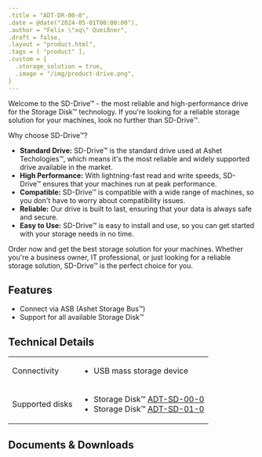 ```yaml
---
.title = "ADT-DR-00-0",
.date = @date("2024-05-01T00:00:00"),
.author = "Felix \"xq\" Queißner",
.draft = false,
.layout = "product.html",
.tags = [ "product" ],
.custom = {
  .storage_solution = true,
  .image = "/img/product-drive.png",
}
---
```

<!-- <p>The SD-Drive™ is the standard drive available for the Storage&nbsp;Disk™ technology.</p> -->
<!--  -->
<!-- <p>It's the standard drive used at Ashet&nbsp;Techologies™ and has widespread support for a lot of machines.</p> -->

<p>Welcome to the SD-Drive™ - the most reliable and high-performance drive for the Storage Disk™ technology. If you're
  looking for a reliable storage solution for your machines, look no further than SD-Drive™.</p>

<p>Why choose SD-Drive™?</p>

<ul>
  <li><b>Standard Drive:</b> SD-Drive™ is the standard drive used at Ashet Techologies™, which means it's the most
    reliable and widely supported drive available in the market.</li>
  <li><b>High Performance:</b> With lightning-fast read and write speeds, SD-Drive™ ensures that your machines run at
    peak performance.</li>
  <li><b>Compatible:</b> SD-Drive™ is compatible with a wide range of machines, so you don't have to worry about
    compatibility issues.</li>
  <li><b>Reliable:</b> Our drive is built to last, ensuring that your data is always safe and secure.</li>
  <li><b>Easy to Use:</b> SD-Drive™ is easy to install and use, so you can get started with your storage needs in no
    time.</li>
</ul>

Order now and get the best storage solution for your machines. Whether you're a business owner, IT professional, or just
looking for a reliable storage solution, SD-Drive™ is the perfect choice for you.

<h2>Features</h2>

<ul>
  <li>Connect via ASB (Ashet&nbsp;Storage&nbsp;Bus™)</li>
  <li>Support for all available Storage&nbsp;Disk™</li>
</ul>

<h2>Technical Details</h2>

<table class="tech-details">
  <tr>
    <td>Connectivity</td>
    <td>
      <ul>
        <li>USB mass storage device</li>
      </ul>
    </td>
  </tr>
  <tr>
    <td>Supported disks</td>
    <td>
      <ul>
        <li>Storage&nbsp;Disk™ <a href="sdisk-0.htm">ADT-SD-00-0</a></li>
        <li>Storage&nbsp;Disk™ <a href="sdisk-1.htm">ADT-SD-01-0</a></li>
      </ul>
    </td>
  </tr>
</table>

<h2>Documents &amp; Downloads</h2>

<!--
<ul>
  <li><a href="https://git.random-projects.net/Ashet-Technologies/ACT-HC" target="_blank">Hardware &amp; Firmware</a>
  </li>
</ul>
-->
